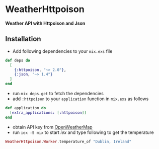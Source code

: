 # WeatherHttpoison

**Weather API with Httpoison and Json**

## Installation


- Add following dependencies to your `mix.exs` file
      
```elixir
def deps do
  [
    {:httpoison, "~> 2.0"},
    {:json, "~> 1.4"}
  ]
end
```
    
- run `mix deps.get` to fetch the dependencies
- add `:httpoison` to your `application` function in `mix.exs` as follows   
    
```elixir
def application do
  [extra_applications: [:httpoison]]
end
```
     
- obtain API key from [OpenWeatherMap](https://openweathermap.org) 
- run `iex -S mix` to start *iex* and type following to get the temperature
```elixir
WeatherHttpoison.Worker.temperature_of "Dublin, Ireland"
```



